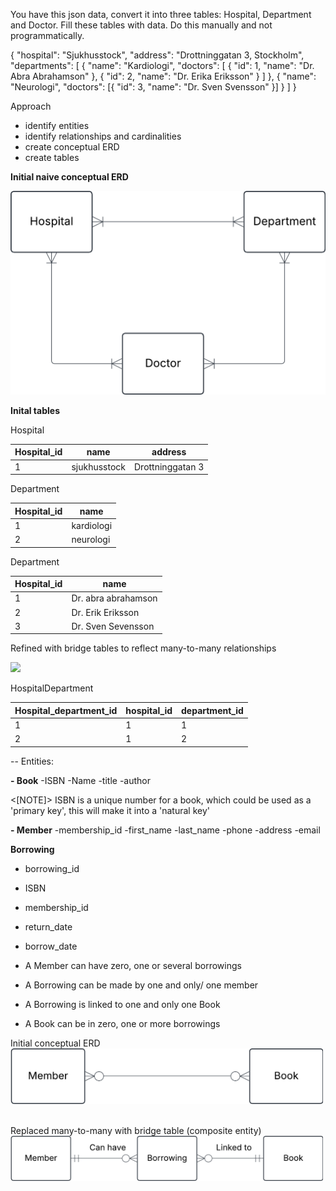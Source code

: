 You have this json data, convert it into three tables: Hospital, Department and Doctor. Fill these tables with data. Do this manually and not programmatically.

{
"hospital": "Sjukhusstock",
"address": "Drottninggatan 3, Stockholm",
"departments": [
{
"name": "Kardiologi",
"doctors": [
{ "id": 1, "name": "Dr. Abra Abrahamson" },
{ "id": 2, "name": "Dr. Erika Eriksson" }
]
},
{
"name": "Neurologi",
"doctors": [{ "id": 3, "name": "Dr. Sven Svensson" }]
}
]
}

Approach

- identify entities
- identify relationships and cardinalities
- create conceptual ERD
- create tables

**Initial naive conceptual ERD**

<img src = "../Assets/Initial_conceptiual_model_ex1.png" >

**Inital tables**

Hospital

| Hospital_id | name         | address          |
| ----------- | ------------ | ---------------- |
| 1           | sjukhusstock | Drottninggatan 3 |

Department

| Hospital_id | name       |
| ----------- | ---------- |
| 1           | kardiologi |
| 2           | neurologi  |

Department

| Hospital_id | name                |
| ----------- | ------------------- |
| 1           | Dr. abra abrahamson |
| 2           | Dr. Erik Eriksson   |
| 3           | Dr. Sven Sevensson  |

Refined with bridge tables to reflect many-to-many relationships

<img src = "../Assets/conceptual_Hospital_ex0_1" width=500 >

HospitalDepartment

| Hospital_department_id | hospital_id | department_id |
| ---------------------- | ----------- | ------------- |
| 1                      | 1           | 1             |
| 2                      | 1           | 2             |


--
Entities:

**- Book**
-ISBN
-Name
-title
-author

<[NOTE]> ISBN is a unique number for a book, which could be used as a 'primary key', this will make it into a 'natural key'

**- Member**
-membership_id
-first_name
-last_name
-phone
-address
-email


**Borrowing**
- borrowing_id
- ISBN
- membership_id
- return_date
- borrow_date 

- A Member can have zero, one or several borrowings 
- A Borrowing can be made by one and only/ one member
- A Borrowing is linked to one and only one Book
- A Book can be in zero, one or more borrowings

Initial conceptual ERD
<img src = "../Assets/Book_ex_2.png" width=500 >

<br>
Replaced many-to-many with bridge table (composite entity)
<img src = "../Assets/Book_ex0_2_2.png" width=500 >